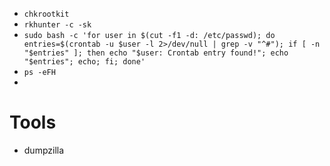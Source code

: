 - `chkrootkit`
- `rkhunter -c -sk`
- `sudo bash -c 'for user in $(cut -f1 -d: /etc/passwd); do entries=$(crontab -u $user -l 2>/dev/null | grep -v "^#"); if [ -n "$entries" ]; then echo "$user: Crontab entry found!"; echo "$entries"; echo; fi; done'`
- `ps -eFH`
-
# Tools
- dumpzilla